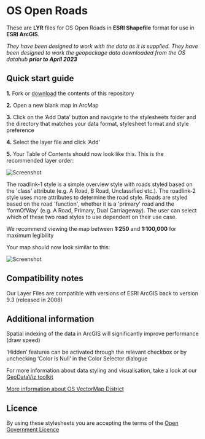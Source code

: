 # OS Open Roads

These are **LYR** files for OS Open Roads in **ESRI Shapefile** format for use in **ESRI ArcGIS**.

*They have been designed to work with the data as it is supplied. They have been designed to work the geopackage data downloaded from the OS datahub **prior to April 2023***

## Quick start guide

**1.**  Fork or [download](https://github.com/OrdnanceSurvey/OS-Open-Roads-stylesheets/archive/master.zip) the contents of this repository

**2.**  Open a new blank map in ArcMap

**3.**  Click on the ‘Add Data’ button and navigate to the stylesheets folder and the directory that matches your data format, stylesheet format and style preference

**4.**  Select the layer file and click ‘Add’

**5.**  Your Table of Contents should now look like this. This is the recommended layer order: 

  ![Screenshot](https://github.com/OrdnanceSurvey/OS-Open-Roads-stylesheets/raw/master/ESRI%20Shapefile%20stylesheets/ESRI%20stylesheets%20(LYR)/images/OS_Open_Roads_layer_order.png "Recommended layer order for OS Open Roads")
  
The roadlink-1 style is a simple overview style with roads styled based on the 'class' attribute (e.g. A Road, B Road, Unclassified etc.). The roadlink-2 style uses more attributes to determine the road style. Roads are styled based on the road 'function', whether it is a 'primary' road and the 'formOfWay' (e.g. A Road, Primary, Dual Carriageway). The user can select which of these two road styles to use dependent on their use case.

We recommend viewing the map between **1:250** and **1:100,000** for maximum legibility

Your map should now look similar to this: 

  ![Screenshot](https://github.com/OrdnanceSurvey/OS-Open-Roads-stylesheets/raw/master/ESRI%20Shapefile%20stylesheets/ESRI%20stylesheets%20(LYR)/images/OS_Open_Roads_screenshot.png "Screenshot of OS Open Roads")

## Compatibility notes

Our Layer Files are compatible with versions of ESRI ArcGIS back to version 9.3 (released in 2008)

## Additional information

Spatial indexing of the data in ArcGIS will significantly improve performance (draw speed)

‘Hidden’ features can be activated through the relevant checkbox or by unchecking ‘Color is Null’ in the Color Selector dialogue

For more information about data styling and visualisation, take a look at our [GeoDataViz toolkit](https://github.com/OrdnanceSurvey/GeoDataViz-Toolkit)

[More information about OS VectorMap District](http://www.ordnancesurvey.co.uk/business-and-government/products/os-open-roads.html)


## Licence

By using these stylesheets you are accepting the terms of the [Open Government Licence](http://www.nationalarchives.gov.uk/doc/open-government-licence/)

